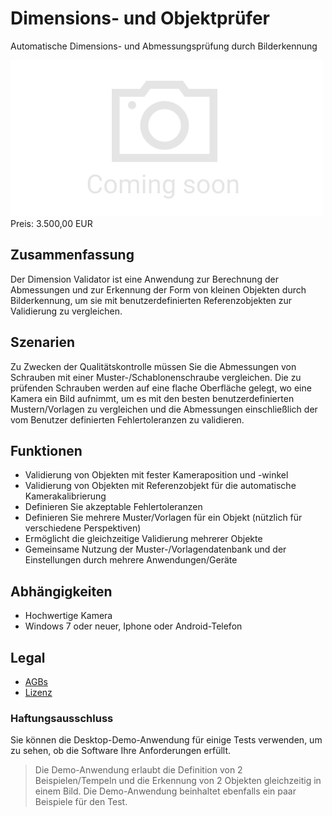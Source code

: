 # Dimensions- und Objektprüfer

Automatische Dimensions- und Abmessungsprüfung durch Bilderkennung

<div class="splash">
    <img alt="Splash" src="/tpl/img/placeholder_splash.png">
    <div class="price">Preis: 3.500,00 EUR</div>
    <div class="purchase">
        <!--<a class="button" href="#">Demo</a>
        <a class="button" href="#">Buy</a>-->
    </div>
</div>

## Zusammenfassung

Der Dimension Validator ist eine Anwendung zur Berechnung der Abmessungen und zur Erkennung der Form von kleinen Objekten durch Bilderkennung, um sie mit benutzerdefinierten Referenzobjekten zur Validierung zu vergleichen.

## Szenarien

Zu Zwecken der Qualitätskontrolle müssen Sie die Abmessungen von Schrauben mit einer Muster-/Schablonenschraube vergleichen. Die zu prüfenden Schrauben werden auf eine flache Oberfläche gelegt, wo eine Kamera ein Bild aufnimmt, um es mit den besten benutzerdefinierten Mustern/Vorlagen zu vergleichen und die Abmessungen einschließlich der vom Benutzer definierten Fehlertoleranzen zu validieren.

## Funktionen

* Validierung von Objekten mit fester Kameraposition und -winkel
* Validierung von Objekten mit Referenzobjekt für die automatische Kamerakalibrierung
* Definieren Sie akzeptable Fehlertoleranzen
* Definieren Sie mehrere Muster/Vorlagen für ein Objekt (nützlich für verschiedene Perspektiven)
* Ermöglicht die gleichzeitige Validierung mehrerer Objekte
* Gemeinsame Nutzung der Muster-/Vorlagendatenbank und der Einstellungen durch mehrere Anwendungen/Geräte

## Abhängigkeiten

* Hochwertige Kamera
* Windows 7 oder neuer, Iphone oder Android-Telefon

## Legal

* [AGBs](/de/terms)
* [Lizenz](/content/licenses/LICENSE%20V2.txt)

### Haftungsausschluss

Sie können die Desktop-Demo-Anwendung für einige Tests verwenden, um zu sehen, ob die Software Ihre Anforderungen erfüllt.

> Die Demo-Anwendung erlaubt die Definition von 2 Beispielen/Tempeln und die Erkennung von 2 Objekten gleichzeitig in einem Bild. Die Demo-Anwendung beinhaltet ebenfalls ein paar Beispiele für den Test.